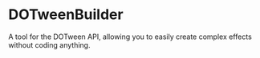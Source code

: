 # DOTweenBuilder
A tool for the DOTween API, allowing you to easily create complex effects without coding anything.
